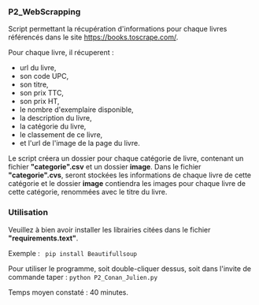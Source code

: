 ### P2_WebScrapping

Script permettant la récupération d'informations pour chaque livres référencés dans le site https://books.toscrape.com/.

Pour chaque livre, il récuperent : 
- url du livre,
- son code UPC,
- son titre,
- son prix TTC,
- son prix HT,
- le nombre d'exemplaire disponible,
- la description du livre,
- la catégorie du livre,
- le classement de ce livre,
- et l'url de l'image de la page du livre.

Le script créera un dossier pour chaque catégorie de livre, contenant un fichier **"categorie".csv** et un dossier **image**.
Dans le fichier **"categorie".cvs**, seront stockées les informations de chaque livre de cette catégorie et le dossier **image** contiendra les images pour chaque livre de cette catégorie, renommées avec le titre du livre.


### Utilisation
Veuillez à bien avoir installer les librairies citées dans le fichier **"requirements.text"**.

Exemple : ``` pip install Beautifullsoup```

Pour utiliser le programme, soit double-cliquer dessus, soit dans l'invite de commande taper : ```python P2_Conan_Julien.py```

Temps moyen constaté : 40 minutes.
